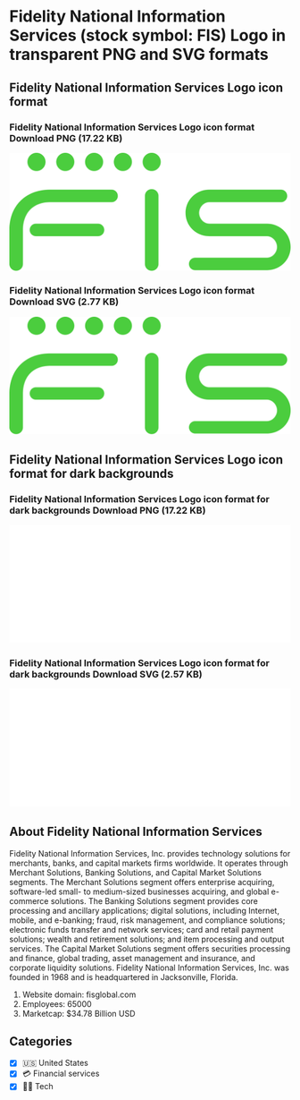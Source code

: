 # Fidelity National Information Services (stock symbol: FIS) Logo in transparent PNG and SVG formats

## Fidelity National Information Services Logo icon format

### Fidelity National Information Services Logo icon format Download PNG (17.22 KB)

![Fidelity National Information Services Logo icon format Download PNG (17.22 KB)](/img/orig/FIS-5ab45a72.png)

### Fidelity National Information Services Logo icon format Download SVG (2.77 KB)

![Fidelity National Information Services Logo icon format Download SVG (2.77 KB)](/img/orig/FIS-79f75f33.svg)

## Fidelity National Information Services Logo icon format for dark backgrounds

### Fidelity National Information Services Logo icon format for dark backgrounds Download PNG (17.22 KB)

![Fidelity National Information Services Logo icon format for dark backgrounds Download PNG (17.22 KB)](/img/orig/FIS.D-07cf405d.png)

### Fidelity National Information Services Logo icon format for dark backgrounds Download SVG (2.57 KB)

![Fidelity National Information Services Logo icon format for dark backgrounds Download SVG (2.57 KB)](/img/orig/FIS.D-f69538e0.svg)

## About Fidelity National Information Services

Fidelity National Information Services, Inc. provides technology solutions for merchants, banks, and capital markets firms worldwide. It operates through Merchant Solutions, Banking Solutions, and Capital Market Solutions segments. The Merchant Solutions segment offers enterprise acquiring, software-led small- to medium-sized businesses acquiring, and global e-commerce solutions. The Banking Solutions segment provides core processing and ancillary applications; digital solutions, including Internet, mobile, and e-banking; fraud, risk management, and compliance solutions; electronic funds transfer and network services; card and retail payment solutions; wealth and retirement solutions; and item processing and output services. The Capital Market Solutions segment offers securities processing and finance, global trading, asset management and insurance, and corporate liquidity solutions. Fidelity National Information Services, Inc. was founded in 1968 and is headquartered in Jacksonville, Florida.

1. Website domain: fisglobal.com
2. Employees: 65000
3. Marketcap: $34.78 Billion USD


## Categories
- [x] 🇺🇸 United States
- [x] 💳 Financial services
- [x] 👩‍💻 Tech
